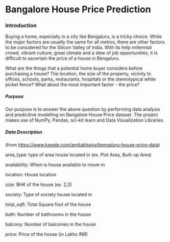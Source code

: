 # Bangalore House Price Prediction

### Introduction
Buying a home, especially in a city like Bengaluru, is a tricky choice. While the major factors are usually the same for all metros, there are other factors to be considered for the Silicon Valley of India. With its help millennial crowd, vibrant culture, great climate and a slew of job opportunities, it is difficult to ascertain the price of a house in Bengaluru.

What are the things that a potential home buyer considers before purchasing a house? The location, the size of the property, vicinity to offices, schools, parks, restaurants, hospitals or the stereotypical white picket fence? What about the most important factor - the price?

##### Purpose
Our purpose is to answer the above question by performing data analysis and predicitive modelling on Bangalore House Price dataset. The project makes use of NumPy, Pandas, sci-kit learn and Data Visualization Libraries.

##### Data Description
(from https://www.kaggle.com/amitabhajoy/bengaluru-house-price-data)

area_type: type of area house located in (ex. Plot Area, Built-up Area)

availability: When is house available to move-in 

location: House location

size: BHK of the house (ex. 2,3)

society: Type of society house located in

total_sqft: Total Square foot of the house

bath: Number of bathrooms in the house

balcony: Number of balconies in the house

price: Price of the house (in Lakhs INR)
